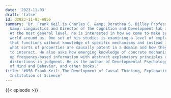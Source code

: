 ```yaml
---
date: '2023-11-03'
draft: 'false'
id: d2023-11-03-e856
summary: 'Dr. Frank Keil is Charles C. &amp; Dorathea S. Dilley Professor of Psychology
  &amp; Linguistics and Director of the Cognition and Development lab at Yale University.
  At the most general level, he is interested in how we come to make sense of the
  world around us. One set of his studies is examining a level of explanatory insight
  that functions without knowledge of specific mechanisms and instead involves knowing
  what sorts of properties are causally potent in a domain and how they are likely
  to interact. He also asks how emerging knowledge of concrete mechanisms can link
  up frequency-based information with abstract explanatory principles as well as cause
  distortions in judgment. He is the author of Developmental Psychology: The Growth
  of Mind and Behavior, and other books.'
title: '#856 Frank Keil: The Development of Causal Thinking, Explanation, and the
  Institution of Science'
---
```

{{< episode >}}
